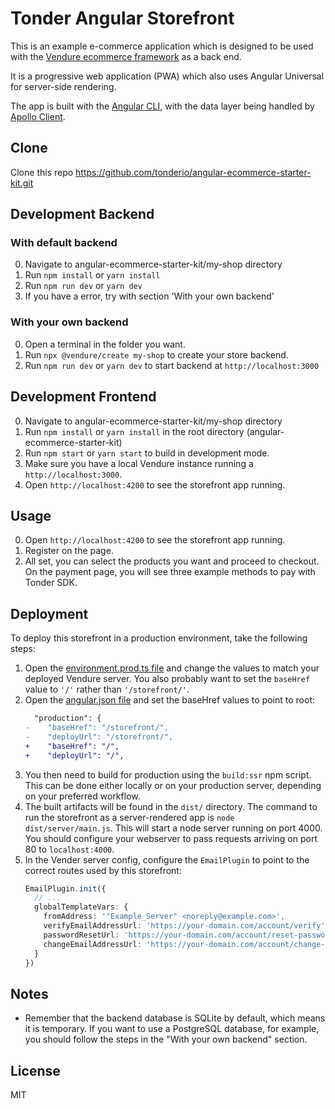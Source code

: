 # Tonder Angular Storefront

This is an example e-commerce application which is designed to be used with the [Vendure ecommerce framework](https://github.com/vendure-ecommerce/vendure) as a back end.

It is a progressive web application (PWA) which also uses Angular Universal for server-side rendering.

The app is built with the [Angular CLI](https://github.com/angular/angular-cli), with the data layer being handled by [Apollo Client](https://github.com/apollographql/apollo-client).

## Clone
Clone this repo https://github.com/tonderio/angular-ecommerce-starter-kit.git

## Development Backend
### With default backend
0. Navigate to angular-ecommerce-starter-kit/my-shop directory
1. Run `npm install` or `yarn install`
2. Run `npm run dev` or `yarn dev`
3. If you have a error, try with section 'With your own backend'

### With your own backend
0. Open a terminal in the folder you want.
1. Run `npx @vendure/create my-shop` to create your store backend.
2. Run `npm run dev` or `yarn dev` to start backend at `http://localhost:3000`



## Development Frontend
0. Navigate to angular-ecommerce-starter-kit/my-shop directory
1. Run `npm install` or `yarn install` in the root directory (angular-ecommerce-starter-kit)
2. Run `npm start` or `yarn start` to build in development mode.
3. Make sure you have a local Vendure instance running a `http://localhost:3000`.
4. Open `http://localhost:4200` to see the storefront app running.

## Usage
0. Open `http://localhost:4200` to see the storefront app running.
1. Register on the page.
2. All set, you can select the products you want and proceed to checkout. On the payment page, you will see three example methods to pay with Tonder SDK.


## Deployment

To deploy this storefront in a production environment, take the following steps:

1. Open the [environment.prod.ts file](./src/environments/environment.prod.ts) and change the values to match your deployed Vendure server. You also probably want to set the `baseHref` value to `'/'` rather than `'/storefront/'`.
2. Open the [angular.json file](./angular.json) and set the baseHref values to point to root:
    ```diff
      "production": {
    -    "baseHref": "/storefront/",
    -    "deployUrl": "/storefront/", 
    +    "baseHref": "/",
    +    "deployUrl": "/", 
    ```
3. You then need to build for production using the `build:ssr` npm script. This can be done either locally or on your production server, depending on your preferred workflow.
4. The built artifacts will be found in the `dist/` directory. The command to run the storefront as a server-rendered app is `node dist/server/main.js`. This will start a node server running on port 4000. You should configure your webserver to pass requests arriving on port 80 to `localhost:4000`.
5. In the Vender server config, configure the `EmailPlugin` to point to the correct routes used by this storefront:
   ```ts
   EmailPlugin.init({
     // ...
     globalTemplateVars: {
       fromAddress: '"Example_Server" <noreply@example.com>',
       verifyEmailAddressUrl: 'https://your-domain.com/account/verify',
       passwordResetUrl: 'https://your-domain.com/account/reset-password',
       changeEmailAddressUrl: 'https://your-domain.com/account/change-email-address',
     }
   })
   ```


## Notes
- Remember that the backend database is SQLite by default, which means it is temporary. If you want to use a PostgreSQL database, for example, you should follow the steps in the "With your own backend" section.



## License

MIT


